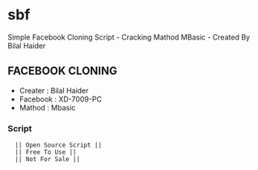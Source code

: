 # sbf
Simple Facebook Cloning Script - Cracking Mathod MBasic - Created By Bilal Haider 

## FACEBOOK CLONING
   - Creater : Bilal Haider
   - Facebook : XD-7009-PC
   - Mathod : Mbasic

### Script 
      || Open Source Script ||
      || Free To Use ||
      || Not For Sale ||

